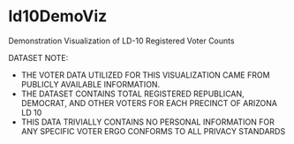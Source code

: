 # ld10DemoViz
Demonstration Visualization of LD-10 Registered Voter Counts

DATASET NOTE: 
- THE VOTER DATA UTILIZED FOR THIS VISUALIZATION CAME FROM PUBLICLY AVAILABLE INFORMATION.
- THE DATASET CONTAINS TOTAL REGISTERED REPUBLICAN, DEMOCRAT, AND OTHER VOTERS FOR EACH PRECINCT OF ARIZONA LD 10
- THIS DATA TRIVIALLY CONTAINS NO PERSONAL INFORMATION FOR ANY SPECIFIC VOTER ERGO CONFORMS TO ALL PRIVACY STANDARDS
